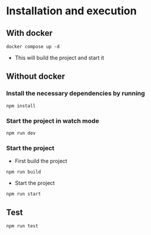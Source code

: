 # Installation and execution

## With docker
```
docker compose up -d
```
- This will build the project and start it

## Without docker

### Install the necessary dependencies by running
```
npm install
```

### Start the project in watch mode
```
npm run dev
```

### Start the project

- First build the project
```
npm run build
```

- Start the project
```
npm run start
```

## Test
```
npm run test
```
